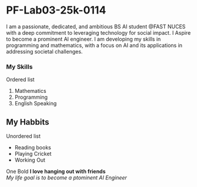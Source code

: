 # PF-Lab03-25k-0114
I am a passionate, dedicated, and ambitious BS AI student @FAST NUCES with a deep commitment to leveraging technology for social impact. I Aspire to become a prominent AI engineer. I am developing my skills in programming and mathematics, with a focus on AI and its applications in addressing societal challenges.


 ### My Skills
  Ordered list
  1. Mathematics
  2. Programming
  3. English Speaking
 
  ## My Habbits
  Unordered list
  - Reading books
  - Playing Cricket
  - Working Out

  One Bold
  **I love hanging out with friends**<br/>
  _My life goal is to become a ptominent AI Engineer_
  
